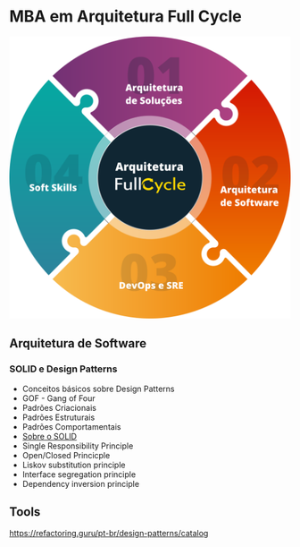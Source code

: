 # MBA em Arquitetura Full Cycle
<p align="center">
<img src="https://github.com/sibelly/mba_fullcycle_design_patterns/blob/master/.github/fullcycle.svg?raw=true" alt="drawing" style="width:600px;"/>
</p>

## Arquitetura de Software

### SOLID e Design Patterns

- Conceitos básicos sobre Design Patterns
- GOF - Gang of Four
- Padrões Criacionais
- Padrões Estruturais
- Padrões Comportamentais
- [Sobre o SOLID](https://github.com/sibelly/mba_fullcycle_design_patterns/blob/master/solid.md)
- Single Responsibility Principle
- Open/Closed Princicple
- Liskov substitution principle
- Interface segregation principle
- Dependency inversion principle

## Tools

https://refactoring.guru/pt-br/design-patterns/catalog